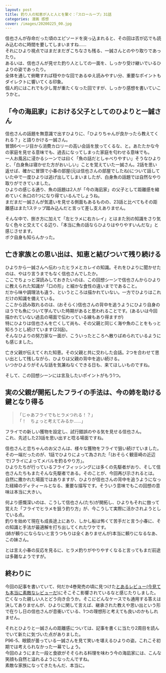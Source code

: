 ```yaml
---
layout: post
title: 釣り人の知恵が人と人とを繋ぐ：『スローループ』31話
categories: 漫画 感想
cover: /images/20200225_00.jpg
---
```


信也さんが存命だった頃のエピソードを突っ込まれると、その回は否が応でも読み込むのに時間を要してしまいますね……  
それにひより視点ではまだまだぎこちなさも残る、一誠さんとのやり取りであったり。  
あるいは、信也さんが見せた釣り人としての一面を、しっかり受け継いでいるひよりの姿であったり。  
全体を通して俯瞰すれば穏やかな回であるゆえ読みやすい分、重要なポイントもダイレクトに響いてくる印象。  
個人的にはこれでも少し胃が重たくなった回ですが、しっかり感想を書いていこうかと。

## 「今の海凪家」における父子としてのひよりと一誠さん

信也さんの話題を無意識で出すひよりに、「ひよりちゃんが良かったら教えてくれる？」と語りかける一誠さん。  
冒頭6ページ目から消費カロリーの高い会話を放ってくるな、と。あたたかな今の家庭を見せる意味でも、過去になってしまった家庭を匂わせる意味でも。  
一人お風呂に浸かるシーンでは曰く「魚の話だとしゃべりやすい」そうなひよりと、「白身魚は寝かせた方がおいしい」ことを覚えていた一誠さん。2話を思い返せば、確かに冒頭で小春の部屋(元は信也さんの部屋でしたね)について話していた中で一度ひよりは逃げ出してしまいましたが、白身魚の話題では自然なやり取りができていました。  
ひよりの感じる通り、魚の話題は2人が「今の海凪家」の父子として距離感を縮めていく糸口の1つになり得ているんでしょうね。  
まだまだ一誠さんが気遣いを見せる側面もあるものの、23話と比べてもその距離感はまた1ステップ踏み込んだと言って差し支えありません。

そんな中で、捌き方に加えて「左ヒラメに右カレイ」とはまた別の知識をさり気なく色々と交えてくる辺り、「本当に魚の話ならひよりはやりやすいんだな」と感じさせます。  
ボク自身も知らんかった。

## 亡き家族との思い出は、知恵と結びついて残り続ける

ひよりから一誠さんへ伝わったヒラメとカレイの知識。それをひよりに聞かせたのは、やはり言うまでもなく信也さんでしたか。  
ここでちょっと深読みしておきたいのは、この回想シーンで信也さんからひよりに教えられた知識が「口の形」と細かな食性の違いまでであること。  
だから味や調理法も違う、というところは描かれていない。一方でひよりはこれだけの知識を備えている。  
ここから読み取れるのは、(おそらく)信也さんの背中を追うようにひより自身のほうでも魚について学んでいた時期があると思われることです。(あるいは今回描かれていない過去の場面で伝わっている線もあり得ますが)  
特にひよりは信也さんを亡くして尚も、その父親と同じく海や魚のことをもっと知ろうとし続けています(23話)。  
そんなひよりの努力家な一面が、こういったところへ散りばめられているようにも感じました。

亡き父親が伝えてくれた知恵。その父親と共に交わした会話。2つを合わせて思い出として残しながら、ひよりは父親の背中を追い続ける。  
いつかひよりがそんな話を気兼ねなくできる日も、来てほしいものですね。

そして、この回想シーンには言及したいポイントがもう1つ。

## 実の父親が開拓したフライの手法は、今の姉を助ける鍵となり得る

> 「じゃあフライでもヒラメつれる！？」  
「！　ちょっと考えてみるか……」

フライでの新しい獲物を設定し、試行錯誤のやる気を見せる信也さん。  
これ、先述した23話を思い出すと唸る場面ですね。

信也さんと恋ちゃんのお父さんは、様々な獲物をフライで狙い続けていました。  
その一端だったのが、1話でひよりによって為された「(おそらく観音崎の近辺で)フライによってメバルを釣るやり方」。  
ひよりたちが行っているフライフィッシングには多くの先駆者がおり、そして信也さんたちもまたそんな先駆者である。そのことが、今回再び示されるとは。  
自然に撒かれた場面ではありますが、ひよりが信也さんの背中を追うようになった経緯のディティールとなる、重要な描写です。そういう意味でもこの回想の意味は本当に大きい。

何より感慨深いのは、こうして信也さん(たち)が開拓し、ひよりもそれに倣って覚えた「フライでヒラメを狙う釣り方」が、今こうして実際に活かされようとしている点。  
釣りを始めて現在も成長途上にあり、しかし船は怖くて苦手だと言う小春に、その知識と手法が最適解を打ち出してくれたワケです。  
(姉が頼りにならないと言うつもりは全くありませんが)本当に頼りになるなあ、この妹さん。

とは言え小春の反応を見るに、ヒラメ釣りがやりやすくなると言ってもまだ前途は多難なようですが。

## 終わりに

今回の記事を書いていて、何だか4巻発売の頃に見つけた[とあるレビュー(今見ても本当に素敵なレビューだ)][Ref1]にそこそこ影響されているなと感じたりしました。  
亡くなった親しい人とどう向き合うか。そこにどんなケースでも通用する答えは決してありませんが、ひよりに関して言えば、継承された教えや思い出という形で在りし日の信也さんが息衝いている、1つの理想形と考えても良いのかもしれません。

それとひよりと一誠さんの距離感については、記事を書くに当たり2周目を読んでいて新たに気づいた点がありました。  
P96-5、眼鏡が曇っている一誠さんを見て笑いを堪えるひよりの姿。これこそ初期では考えられなかった一幕でしょう。  
今回のようにまた一段と食欲がそそられる料理を味わう今の海凪家には、こんな笑顔も自然と溢れるようになったんですね。  
素敵な家族になってきたもんだ、本当に。

[Ref1]: https://twitter.com/s6jrmany/status/1348667185326014470
